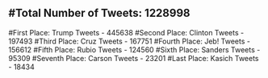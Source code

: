 #Total Number of Tweets: 1228998 
---
#First Place: Trump Tweets - 445638
#Second Place: Clinton Tweets - 197493
#Third Place: Cruz Tweets - 167751
#Fourth Place: Jeb! Tweets - 156612
#Fifth Place: Rubio Tweets - 124560
#Sixth Place: Sanders Tweets - 95309
#Seventh Place: Carson Tweets - 23201
#Last Place: Kasich Tweets - 18434
